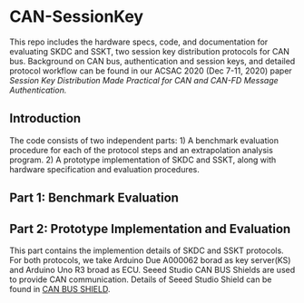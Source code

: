 # CAN-SessionKey
This repo includes the hardware specs, code, and documentation for evaluating SKDC and SSKT, two session key distribution protocols for CAN bus. Background on CAN bus, authentication and session keys, and detailed protocol workflow can be found in our ACSAC 2020 (Dec 7-11, 2020) paper <em>Session Key Distribution Made Practical for CAN and CAN-FD Message Authentication.</em>

## Introduction
The code consists of two independent parts: 1) A benchmark evaluation procedure for each of the protocol steps and an extrapolation analysis program. 2) A prototype implementation of SKDC and SSKT, along with hardware specification and evaluation procedures.

## Part 1: Benchmark Evaluation

## Part 2: Prototype Implementation and Evaluation
This part contains the implemention details of SKDC and SSKT protocols. For both protocols, we take Arduino Due A000062 borad as key server(KS) and Arduino Uno R3 broad as ECU. Seeed Studio CAN BUS Shields are used to provide CAN communication. Details of Seeed Studio Shield can be found in [CAN BUS SHIELD](https://github.com/Seeed-Studio/CAN_BUS_Shield).


